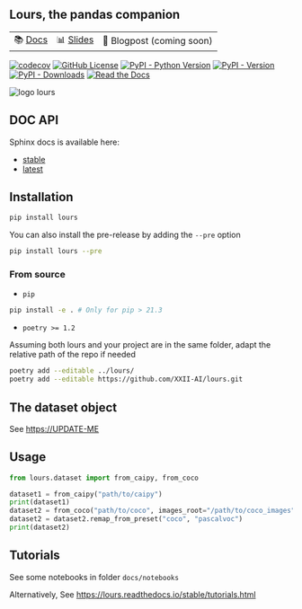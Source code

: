 <!-- markdownlint-disable MD041 -->

## Lours, the pandas companion

| | | |
|-|-|-|
| 📚 [Docs](https://lours.readthedocs.io)| 📊 [Slides](https://docs.google.com/presentation/d/1crfwQmDnzkMmekznpZZiX0E0XPEhCAOkFPWa1NmflXU/pub) | 📝 Blogpost (coming soon) |

[![codecov](https://img.shields.io/codecov/c/gh/XXII-AI/lours?logo=codecov&color=cyan)](https://codecov.io/gh/XXII-AI/Lours) [![GitHub License](https://img.shields.io/github/license/XXII-AI/Lours?color=violet&logo=license)](https://github.com/XXII-AI/Lours/blob/main/LICENSE) [![PyPI - Python Version](https://img.shields.io/pypi/pyversions/lours?logo=python)](https://pypi.org/project/lours/)
 [![PyPI - Version](https://img.shields.io/pypi/v/lours?logo=pypi)](https://pypi.org/project/lours/) [![PyPI - Downloads](https://img.shields.io/pypi/dm/lours?color=yellow)](https://pypi.org/project/lours/) [![Read the Docs](https://img.shields.io/readthedocs/lours?logo=readthedocs&color=orange)](https://lours.readthedocs.io/)

![logo lours](https://github.com/XXII-AI/Lours/raw/main/docs/_static/logo.png)

## DOC API

Sphinx docs is available here:

- [stable](https://lours.readthedocs.io/stable/)
- [latest](https://lours.readthedocs.io/latest/)

## Installation

```bash
pip install lours
```

You can also install the pre-release by adding the `--pre` option

```bash
pip install lours --pre
```

### From source

- `pip`

```bash
pip install -e . # Only for pip > 21.3
```

- `poetry >= 1.2`

Assuming both lours and your project are in the same folder, adapt the relative path of the repo if needed

```bash
poetry add --editable ../lours/
poetry add --editable https://github.com/XXII-AI/lours.git
```

## The dataset object

See <https://UPDATE-ME>

## Usage

```python
from lours.dataset import from_caipy, from_coco

dataset1 = from_caipy("path/to/caipy")
print(dataset1)
dataset2 = from_coco("path/to/coco", images_root="/path/to/coco_images")
dataset2 = dataset2.remap_from_preset("coco", "pascalvoc")
print(dataset2)
```

## Tutorials

See some notebooks in folder `docs/notebooks`

Alternatively, See <https://lours.readthedocs.io/stable/tutorials.html>
